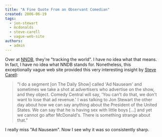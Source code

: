 ```yaml
---
title: "A Fine Quote From an Observant Comedian"
created: 2006-06-19
tags: 
  - jon-stewart
  - mcdonalds
  - steve-carell
  - vague-web-site
authors: 
  - admin
---
```


Over at [NNDB](http://www.nndb.com), they're "tracking the world". I have no idea what that means. In fact, I have no idea what NNDB stands for. Nonetheless, this exceptionally vague web site provided this very interesting insight by [Steve Carell](http://www.imdb.com/name/nm0136797/):

> "I do a segment \[on The Daily Show\] called 'Ad Nauseam' and sometimes we take a shot at advertisers who advertise on the show, and they object. Comedy Central will say, 'You can't do that, we don't want to lose that ad revenue.' I was talking to Jon Stewart the other day about how we can say anything about the President of the United States. We can say that he is having sex with little boys \[...\] and yet we cannot go after McDonald's. There is something strange about that."

I really miss "Ad Nauseam". Now I see why it was so consistently sharp.
